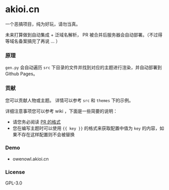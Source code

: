 # akioi.cn

一个恶搞项目，纯为好玩，请勿当真。

未来打算做到自动集成 + 泛域名解析， PR 被合并后服务器会自动部署。（不过得等域名备案搞完了再说 ... ）

### 原理

`gen.py` 会自动遍历 `src` 下目录的文件并找到对应的主题进行渲染，并自动部署到 Github Pages。

### 贡献

您可以贡献人物或主题。
详情可以参考 `src` 和 `themes` 下的示例。

详细注意事项您可以参考 wiki ，下面是一些简要的说明：
* 请您务必阅读 [ PR 的格式](https://github.com/akioi/dot-cn/wiki/PR-%E7%9A%84%E6%A0%BC%E5%BC%8F)
* 您在编写主题时可以使用 `{{ key }}` 的格式来获取配置中值为 `key` 的内容，如果不存在这样配置则不会被替换

### Demo

* owenowl.akioi.cn

### License

GPL-3.0